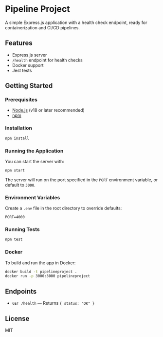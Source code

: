 # Pipeline Project

A simple Express.js application with a health check endpoint, ready for containerization and CI/CD pipelines.

## Features
- Express.js server
- `/health` endpoint for health checks
- Docker support
- Jest tests

## Getting Started

### Prerequisites
- [Node.js](https://nodejs.org/) (v18 or later recommended)
- [npm](https://www.npmjs.com/)

### Installation
```bash
npm install
```

### Running the Application
You can start the server with:
```bash
npm start
```
The server will run on the port specified in the `PORT` environment variable, or default to `3000`.

### Environment Variables
Create a `.env` file in the root directory to override defaults:
```
PORT=4000
```

### Running Tests
```bash
npm test
```

### Docker
To build and run the app in Docker:
```bash
docker build -t pipelineproject .
docker run -p 3000:3000 pipelineproject
```

## Endpoints
- `GET /health` — Returns `{ status: "OK" }`

## License
MIT
